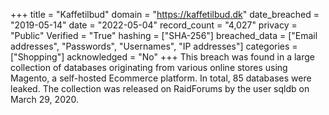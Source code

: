 +++
title = "Kaffetilbud"
domain = "https://kaffetilbud.dk"
date_breached = "2019-05-14"
date = "2022-05-04"
record_count = "4,027"
privacy = "Public"
Verified = "True"
hashing = ["SHA-256"]
breached_data = ["Email addresses", "Passwords", "Usernames", "IP addresses"]
categories = ["Shopping"]
acknowledged = "No"
+++
This breach was found in a large collection of databases originating from various online stores using Magento, a self-hosted Ecommerce platform. In total, 85 databases were leaked. The collection was released on RaidForums by the user sqldb on March 29, 2020.
